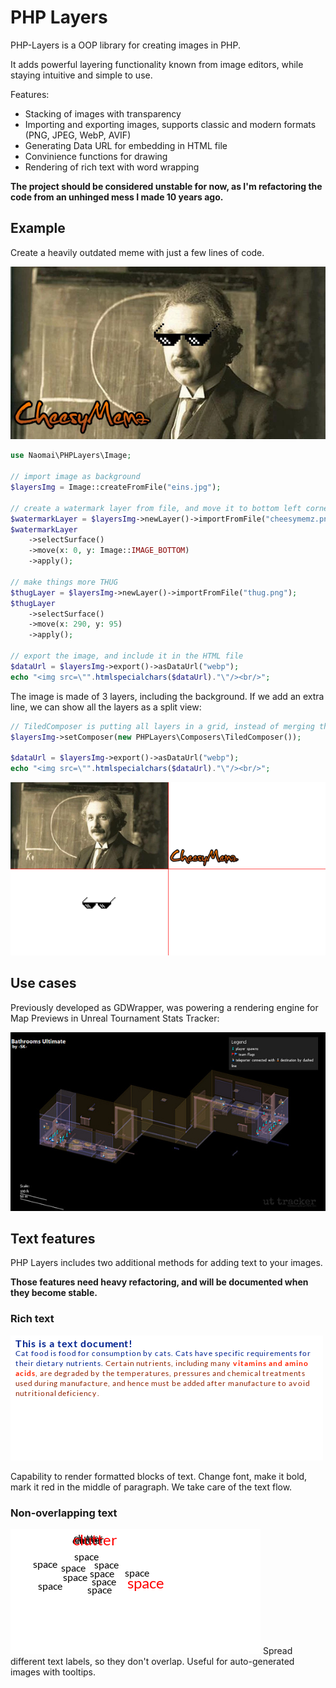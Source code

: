 # PHP Layers

PHP-Layers is a OOP library for creating images in PHP. 

It adds powerful layering functionality known from image editors, while staying intuitive and simple to use. 

Features:
- Stacking of images with transparency 
- Importing and exporting images, supports classic and modern formats (PNG, JPEG, WebP, AVIF)
- Generating Data URL for embedding in HTML file
- Convinience functions for drawing
- Rendering of rich text with word wrapping

**The project should be considered unstable for now, as I'm refactoring the code from an unhinged mess I made 10 years ago.**

## Example
Create a heavily outdated meme with just a few lines of code.

![Einstein with thug life glasses, watermarked](example/LayeringDemoResult.jpg)

```php
use Naomai\PHPLayers\Image;

// import image as background
$layersImg = Image::createFromFile("eins.jpg");

// create a watermark layer from file, and move it to bottom left corner
$watermarkLayer = $layersImg->newLayer()->importFromFile("cheesymemz.png");
$watermarkLayer
    ->selectSurface()
    ->move(x: 0, y: Image::IMAGE_BOTTOM)
    ->apply();

// make things more THUG
$thugLayer = $layersImg->newLayer()->importFromFile("thug.png");
$thugLayer
    ->selectSurface()
    ->move(x: 290, y: 95)
    ->apply();

// export the image, and include it in the HTML file
$dataUrl = $layersImg->export()->asDataUrl("webp");
echo "<img src=\"".htmlspecialchars($dataUrl)."\"/><br/>";
```
The image is made of 3 layers, including the background. If we add an extra line, we can show all the layers as a split view:

```php
// TiledComposer is putting all layers in a grid, instead of merging them
$layersImg->setComposer(new PHPLayers\Composers\TiledComposer());

$dataUrl = $layersImg->export()->asDataUrl("webp");
echo "<img src=\"".htmlspecialchars($dataUrl)."\"/><br/>";
```

![Tiled view of indivitual layers making the Einstein thug life meme](example/LayeringDemoTiles.png)


## Use cases

Previously developed as GDWrapper, was powering a rendering engine for
Map Previews in Unreal Tournament Stats Tracker:

![Wireframe rendering of a game map](example/UTTDemo.jpg)

## Text features
PHP Layers includes two additional methods for adding text to your images. 

**Those features need heavy refactoring, and will be documented when they become stable.**

### Rich text
![Paragraphs of text, as rendered by library](example/TextDemoRT.png)

Capability to render formatted blocks of text. Change font, make it bold, mark it red in the middle of paragraph. 
We take care of the text flow. 

### Non-overlapping text
![Comparison of word "clutter" over illegible overpainted text vs spaced out words "space", as rendered by library](example/TextDemoNOText.png)
Spread different text labels, so they don't overlap. Useful for auto-generated images with tooltips.


